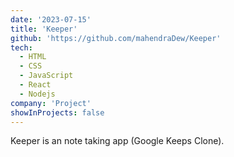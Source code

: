 ```yaml
---
date: '2023-07-15'
title: 'Keeper'
github: 'https://github.com/mahendraDew/Keeper'
tech:
  - HTML
  - CSS
  - JavaScript
  - React
  - Nodejs
company: 'Project'
showInProjects: false
---
```


Keeper is an note taking app (Google Keeps Clone).